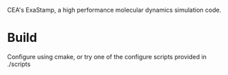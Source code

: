 CEA's ExaStamp, a high performance molecular dynamics simulation code.
 
Build
======
Configure using cmake, or try one of the configure scripts provided in ./scripts


